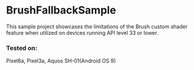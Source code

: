 # BrushFallbackSample
This sample project showcases the limitations of the Brush custom shader feature when utilized on devices running API level 33 or lower.<br>

### Tested on:
Pixel6a, Pixel3a, Aquos SH-01(Android OS 9)
